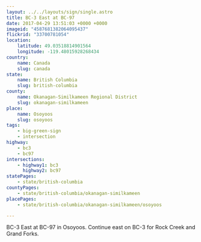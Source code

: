 ```yaml
---
layout: ../../layouts/sign/single.astro
title: BC-3 East at BC-97
date: 2017-04-29 13:51:03 +0000 +0000
imageid: "4587681382064095437"
flickrid: "33700781054"
location:
    latitude: 49.03518814901564
    longitude: -119.48015928268434
country:
    name: Canada
    slug: canada
state:
    name: British Columbia
    slug: british-columbia
county:
    name: Okanagan-Similkameen Regional District
    slug: okanagan-similkameen
place:
    name: Osoyoos
    slug: osoyoos
tags:
    - big-green-sign
    - intersection
highway:
    - bc3
    - bc97
intersections:
    - highway1: bc3
      highway2: bc97
statePages:
    - state/british-columbia
countyPages:
    - state/british-columbia/okanagan-similkameen
placePages:
    - state/british-columbia/okanagan-similkameen/osoyoos

---
```

BC-3 East at BC-97 in Osoyoos.  Continue east on BC-3 for Rock Creek and Grand Forks.